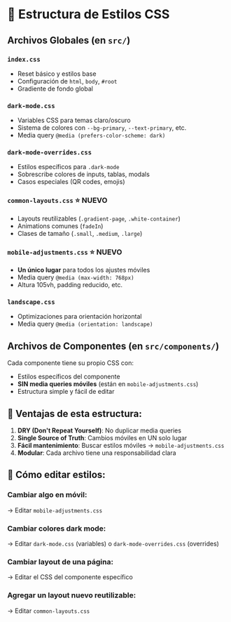 # 📁 Estructura de Estilos CSS

## Archivos Globales (en `src/`)

### `index.css`
- Reset básico y estilos base
- Configuración de `html`, `body`, `#root`
- Gradiente de fondo global

### `dark-mode.css`
- Variables CSS para temas claro/oscuro
- Sistema de colores con `--bg-primary`, `--text-primary`, etc.
- Media query `@media (prefers-color-scheme: dark)`

### `dark-mode-overrides.css`
- Estilos específicos para `.dark-mode`
- Sobrescribe colores de inputs, tablas, modals
- Casos especiales (QR codes, emojis)

### `common-layouts.css` ⭐ NUEVO
- Layouts reutilizables (`.gradient-page`, `.white-container`)
- Animations comunes (`fadeIn`)
- Clases de tamaño (`.small`, `.medium`, `.large`)

### `mobile-adjustments.css` ⭐ NUEVO
- **Un único lugar** para todos los ajustes móviles
- Media query `@media (max-width: 768px)`
- Altura 105vh, padding reducido, etc.

### `landscape.css`
- Optimizaciones para orientación horizontal
- Media query `@media (orientation: landscape)`

## Archivos de Componentes (en `src/components/`)

Cada componente tiene su propio CSS con:
- Estilos específicos del componente
- **SIN media queries móviles** (están en `mobile-adjustments.css`)
- Estructura simple y fácil de editar

## 🎯 Ventajas de esta estructura:

1. **DRY (Don't Repeat Yourself)**: No duplicar media queries
2. **Single Source of Truth**: Cambios móviles en UN solo lugar
3. **Fácil mantenimiento**: Buscar estilos móviles → `mobile-adjustments.css`
4. **Modular**: Cada archivo tiene una responsabilidad clara

## 📝 Cómo editar estilos:

### Cambiar algo en móvil:
→ Editar `mobile-adjustments.css`

### Cambiar colores dark mode:
→ Editar `dark-mode.css` (variables) o `dark-mode-overrides.css` (overrides)

### Cambiar layout de una página:
→ Editar el CSS del componente específico

### Agregar un layout nuevo reutilizable:
→ Editar `common-layouts.css`
